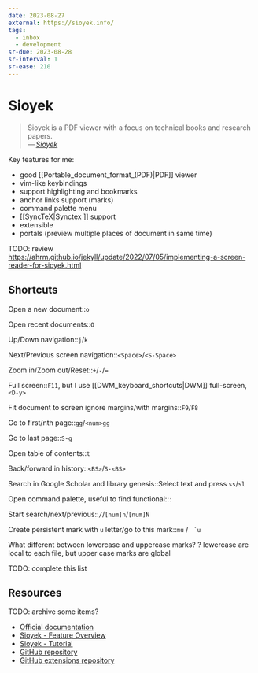 ```yaml
---
date: 2023-08-27
external: https://sioyek.info/
tags:
  - inbox
  - development
sr-due: 2023-08-28
sr-interval: 1
sr-ease: 210
---
```


# Sioyek

> Sioyek is a PDF viewer with a focus on technical books and research papers.\
> — <cite>[Sioyek](https://sioyek.info/)</cite>

Key features for me:

- good [[Portable_document_format_(PDF)|PDF]] viewer
- vim-like keybindings
- support highlighting and bookmarks
- anchor links support (marks)
- command palette menu
- [[SyncTeX|Synctex ]] support
- extensible
- portals (preview multiple places of document in same time)

TODO: review https://ahrm.github.io/jekyll/update/2022/07/05/implementing-a-screen-reader-for-sioyek.html

## Shortcuts

Open a new document::`o`

Open recent documents::`O`

Up/Down navigation::`j`/`k`

Next/Previous screen navigation::`<Space>`/`<S-Space>`

Zoom in/Zoom out/Reset::`+`/`-`/`=`

Full screen::`F11`, but I use [[DWM_keyboard_shortcuts|DWM]] full-screen,`<D-y>`

Fit document to screen ignore margins/with margins::`F9`/`F8`

Go to first/nth page::`gg`/`<num>gg`

Go to last page::`S-g`

Open table of contents::`t`

Back/forward in history::`<BS>`/`S-<BS>`

Search in Google Scholar and library genesis::Select text and press `ss`/`sl`

Open command palette, useful to find functional::`:`

Start search/next/previous::`/`/`[num]n`/`[num]N`

Create persistent mark with `u` letter/go to this mark::`mu` / `` `u``

What different between lowercase and uppercase marks?
?
lowercase are local to each file, but upper case marks are global

TODO: complete this list

## Resources

TODO: archive some items?

- [Official documentation](https://sioyek-documentation.readthedocs.io/en/latest/)
- [Sioyek - Feature Overview](https://www.youtube.com/watch?v=yTmCI0Xp5vI)
- [Sioyek - Tutorial](https://www.youtube.com/watch?v=RaHRvnb0dY8)
- [GitHub repository](https://github.com/ahrm/sioyek)
- [GitHub extensions repository](https://github.com/ahrm/sioyek-python-extensions)
